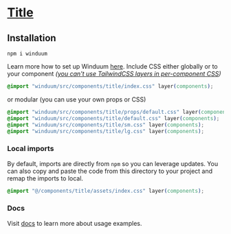 # [Title](https://winduum.dev/docs/components/title.html)

## Installation
```shell
npm i winduum
```
Learn more how to set up Winduum [here](https://winduum.dev/docs/).
Include CSS either globally or to your component _([you can't use TailwindCSS layers in per-component CSS](https://tailwindcss.com/docs/adding-custom-styles#layers-and-per-component-css))_

```css
@import "winduum/src/components/title/index.css" layer(components);
```

or modular (you can use your own props or CSS)

```css
@import "winduum/src/components/title/props/default.css" layer(components);
@import "winduum/src/components/title/default.css" layer(components);
@import "winduum/src/components/title/sm.css" layer(components);
@import "winduum/src/components/title/lg.css" layer(components);

```

### Local imports
By default, imports are directly from `npm` so you can leverage updates.
You can also copy and paste the code from this directory to your project and remap the imports to local.

```css
@import "@/components/title/assets/index.css" layer(components);
```

### Docs
Visit [docs](https://winduum.dev/docs/components/title.html) to learn more about usage examples.

